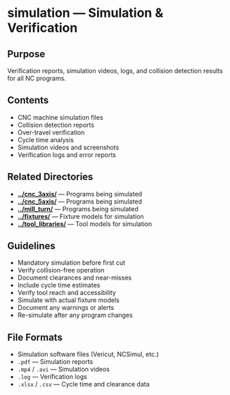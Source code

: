 # simulation — Simulation & Verification

## Purpose
Verification reports, simulation videos, logs, and collision detection results for all NC programs.

## Contents
- CNC machine simulation files
- Collision detection reports
- Over-travel verification
- Cycle time analysis
- Simulation videos and screenshots
- Verification logs and error reports

## Related Directories
- **[../cnc_3axis/](../cnc_3axis/)** — Programs being simulated
- **[../cnc_5axis/](../cnc_5axis/)** — Programs being simulated
- **[../mill_turn/](../mill_turn/)** — Programs being simulated
- **[../fixtures/](../fixtures/)** — Fixture models for simulation
- **[../tool_libraries/](../tool_libraries/)** — Tool models for simulation

## Guidelines
- Mandatory simulation before first cut
- Verify collision-free operation
- Document clearances and near-misses
- Include cycle time estimates
- Verify tool reach and accessibility
- Simulate with actual fixture models
- Document any warnings or alerts
- Re-simulate after any program changes

## File Formats
- Simulation software files (Vericut, NCSimul, etc.)
- `.pdf` — Simulation reports
- `.mp4` / `.avi` — Simulation videos
- `.log` — Verification logs
- `.xlsx` / `.csv` — Cycle time and clearance data
